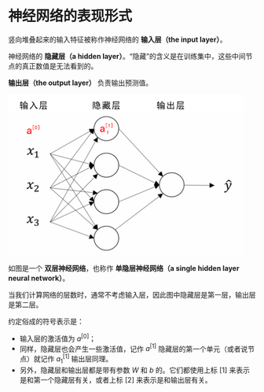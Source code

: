 # 神经网络的表现形式

竖向堆叠起来的输入特征被称作神经网络的 **输入层（the input layer）**。

神经网络的 **隐藏层（a hidden layer）**。“隐藏”的含义是在训练集中，这些中间节点的真正数值是无法看到的。

**输出层（the output layer）** 负责输出预测值。

![](./image/3.2-1.png)

如图是一个 **双层神经网络**，也称作 **单隐层神经网络（a single hidden layer neural network）**。

当我们计算网络的层数时，通常不考虑输入层，因此图中隐藏层是第一层，输出层是第二层。

约定俗成的符号表示是：

- 输入层的激活值为 $a^{[0]}$；
- 同样，隐藏层也会产生一些激活值，记作 $a^{[1]}$ 隐藏层的第一个单元（或者说节点）就记作 $a^{[1]}_1$ 输出层同理。
- 另外，隐藏层和输出层都是带有参数 $W$ 和 $b$ 的。它们都使用上标 $[1]$ 来表示是和第一个隐藏层有关，或者上标 $[2]$ 来表示是和输出层有关。
